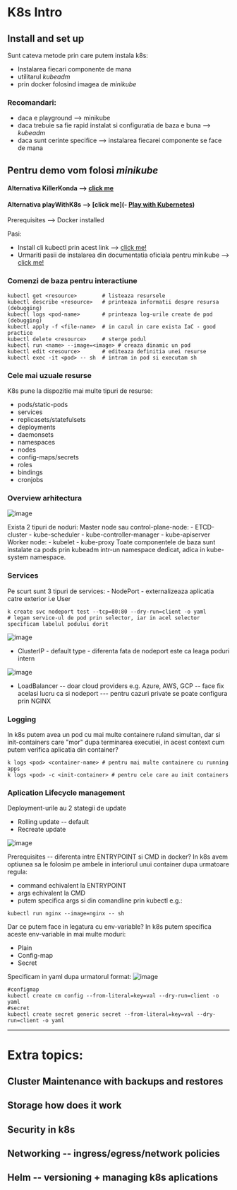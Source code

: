 # K8s Intro

## Install and set up

Sunt cateva metode prin care putem instala k8s:

- Instalarea fiecari componente de mana
- utilitarul _kubeadm_
- prin docker folosind imagea de _minikube_

### Recomandari:

- daca e playground --> minikube
- daca trebuie sa fie rapid instalat si configuratia de baza e buna --> _kubeadm_
- daca sunt cerinte specifice --> instalarea fiecarei componente se face de mana

## Pentru demo vom folosi _minikube_

#### Alternativa KillerKonda --> [click me](https://killercoda.com/playgrounds/scenario/kubernetes)

#### Alternativa playWithK8s --> [click me](- [Play with Kubernetes](https://labs.play-with-k8s.com/))

Prerequisites --> Docker installed

Pasi:

- Install cli kubectl prin acest link --> [click me!](https://kubernetes.io/docs/tasks/tools/)
- Urmariti pasii de instalarea din documentatia oficiala pentru minikube --> [click me!](https://minikube.sigs.k8s.io/docs/start/?arch=%2Fmacos%2Farm64%2Fstable%2Fbinary+download)

### Comenzi de baza pentru interactiune

```
kubectl get <resource>        # listeaza resursele
kubectl describe <resource>   # printeaza informatii despre resursa (debugging)
kubectl logs <pod-name>       # printeaza log-urile create de pod (debugging)
kubectl apply -f <file-name>  # in cazul in care exista IaC - good practice
kubectl delete <resource>     # sterge podul
kubectl run <name> --image=<image> # creaza dinamic un pod
kubectl edit <resource>       # editeaza definitia unei resurse
kubectl exec -it <pod> -- sh  # intram in pod si executam sh
```

### Cele mai uzuale resurse

K8s pune la dispozitie mai multe tipuri de resurse:

- pods/static-pods
- services
- replicasets/statefulsets
- deployments
- daemonsets
- namespaces
- nodes
- config-maps/secrets
- roles
- bindings
- cronjobs

### Overview arhitectura
![image](https://github.com/user-attachments/assets/b30e1716-e20c-4095-8e8c-51791e593389)


Exista 2 tipuri de noduri:
Master node sau control-plane-node: - ETCD-cluster - kube-scheduler - kube-controller-manager - kube-apiserver
Worker node: - kubelet - kube-proxy
Toate componentele de baza sunt instalate ca pods prin kubeadm intr-un namespace dedicat, adica in kube-system namespace.

### Services

Pe scurt sunt 3 tipuri de services: - NodePort - externalizeaza aplicatia catre exterior i.e User

```
k create svc nodeport test --tcp=80:80 --dry-run=client -o yaml
# legam service-ul de pod prin selector, iar in acel selector specificam labelul podului dorit
```
![image](https://github.com/user-attachments/assets/fc23f55b-03e5-4842-b338-b02b96ba29a0)



- ClusterIP - default type - diferenta fata de nodeport este ca leaga poduri intern

![image](https://github.com/user-attachments/assets/8307de75-b08c-464b-b2ac-bcbaec70cdc3)

- LoadBalancer -- doar cloud providers e.g. Azure, AWS, GCP -- face fix acelasi lucru ca si nodeport --- pentru cazuri private se poate configura prin NGINX

### Logging

In k8s putem avea un pod cu mai multe containere ruland simultan, dar si init-containers care "mor" dupa terminarea executiei, in acest context cum putem verifica aplicatia din container?

```
k logs <pod> <container-name> # pentru mai multe containere cu running apps
k logs <pod> -c <init-container> # pentru cele care au init containers
```

### Aplication Lifecycle management

Deployment-urile au 2 stategii de update

- Rolling update -- default
- Recreate update

![image](https://github.com/user-attachments/assets/fc20e20b-6583-4e9c-b8b5-48f4083178a1)

Prerequisites -- diferenta intre ENTRYPOINT si CMD in docker?
In k8s avem optiunea sa le folosim pe ambele in interiorul unui container dupa urmatoare regula:

- command echivalent la ENTRYPOINT
- args echivalent la CMD
- putem specifica args si din comandline prin kubectl e.g.:

```
kubectl run nginx --image=nginx -- sh
```

Dar ce putem face in legatura cu env-variable?
In k8s putem specifica aceste env-variable in mai multe moduri:

- Plain
- Config-map
- Secret

Specificam in yaml dupa urmatorul format:
![image](https://github.com/user-attachments/assets/2fc03190-b3e1-4290-9aba-4e39872e723a)

```
#configmap
kubectl create cm config --from-literal=key=val --dry-run=client -o yaml
#secret
kubectl create secret generic secret --from-literal=key=val --dry-run=client -o yaml
```

---

# Extra topics:

## Cluster Maintenance with backups and restores

## Storage how does it work

## Security in k8s

## Networking -- ingress/egress/network policies

## Helm -- versioning + managing k8s aplications
